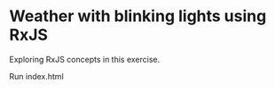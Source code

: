 # Weather with blinking lights using RxJS

Exploring RxJS concepts in this exercise.

Run index.html